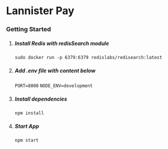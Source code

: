 # Lannister Pay

### Getting Started

1. ##### Install Redis with redisSearch module
    `sudo docker run -p 6379:6379 redislabs/redisearch:latest `

2. ##### Add .env file with content below
    `
    PORT=8000
    `
    `
    NODE_ENV=development
 `

 3. ##### Install dependencies
    `npm install`
4. ##### Start App
    `npm start`
